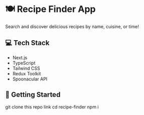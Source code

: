 # 🍽️ Recipe Finder App

Search and discover delicious recipes by name, cuisine, or time!

## 💻 Tech Stack
- Next.js
- TypeScript
- Tailwind CSS
- Redux Toolkit
- Spoonacular API

## 🚀 Getting Started

git clone this repo link
cd recipe-finder
npm i
